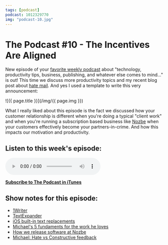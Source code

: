 ```yaml
---
tags: [podcast]
podcast: 1012329770
img: "podcast-10.jpg"
---
```


# The Podcast #10 - The Incentives Are Aligned

New episode of your [favorite weekly podcast][p] about "technology, productivity tips, business, publishing, and whatever else comes to mind..." is out! This time we discuss more productivity topics and my recent blog post about [hate mail](https://sliwinski.com/feedback). And yes I used a template to write this very announcement:

<!--More-->

![{{ page.title }}](/img/{{ page.img }})

What I really liked about this episode is the fact we discussed how your customer relationship is different when you're doing a typical "client work" and when you're running a subscription based business like [Nozbe][n] when your customers effectively become your partners-in-crime. And how this impacts our motivation and productivity.

## Listen to this week's episode:

<audio controls>
<source src="https://files.nozbe.com/podcast/010.mp3" type="audio/mpeg">
</audio>

**[Subscribe to The Podcast in iTunes][i]**

## Show notes for this episode:

  * [1Writer](http://1writerapp.com/)
  * [TextExpander](https://smilesoftware.com/TextExpander/index.html)
  * [iOS built-in text replacements](http://www.imore.com/how-to-setup-text-keyboard-shortcuts-iphone-ipad-ios)
  * [Michael's 5 fundaments for the work he loves](https://sliwinski.com/5-loves/)
  * [How we release software at Nozbe](https://sliwinski.com/ournozbe/)
  * [Michael: Hate vs Constructive feedback](https://sliwinski.com/feedback/)

[e]: /podcast-10
[p]: /podcast
[n]: https://nozbe.com/?a=mike
[r]: https://michael.gratis/radex
[i]: https://michael.gratis/thepodcast